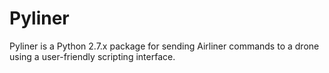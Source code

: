 # Pyliner

Pyliner is a Python 2.7.x package for sending Airliner commands to a drone
using a user-friendly scripting interface.